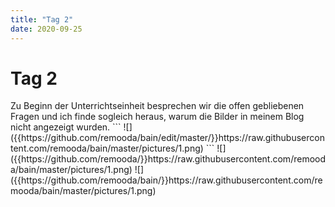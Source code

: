 ```yaml
---
title: "Tag 2"
date: 2020-09-25
---
```


<h1>Tag 2</h1>
Zu Beginn der Unterrichtseinheit besprechen wir die offen gebliebenen Fragen und ich finde sogleich heraus, warum die Bilder in meinem Blog nicht angezeigt wurden. ```
![]({{https://github.com/remooda/bain/edit/master/}}https://raw.githubusercontent.com/remooda/bain/master/pictures/1.png)
```
![]({{https://github.com/remooda/}}https://raw.githubusercontent.com/remooda/bain/master/pictures/1.png)
![]({{https://github.com/remooda/bain/}}https://raw.githubusercontent.com/remooda/bain/master/pictures/1.png)